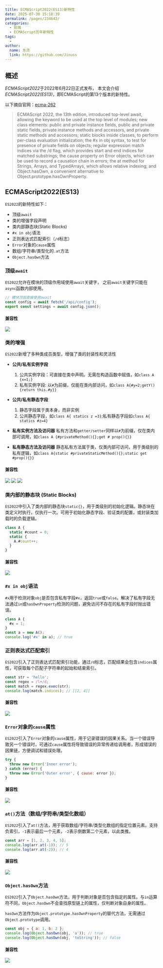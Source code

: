 ```yaml
---
title: ECMAScript2022(ES13)新特性
date: 2025-07-30 15:18:39
permalink: /pages/234642/
categories:
  - 前端
  - ECMAScript历年新特性
tags:
  - 
author: 
  name: 东流
  link: https://github.com/Jinuss
---
```


## 概述

*ECMAScript2022*于2022年6月22日正式发布， 本文会介绍*ECMAScript2022(ES13)*，即ECMAScript的第13个版本的新特性。

以下摘自官网：[ecma-262](https://tc39.es/ecma262/multipage/#sec-intro)

>ECMAScript 2022, the 13th edition, introduced top-level await, allowing the keyword to be used at the top level of modules; new class elements: public and private instance fields, public and private static fields, private instance methods and accessors, and private static methods and accessors; static blocks inside classes, to perform per-class evaluation initialization; the #x in obj syntax, to test for presence of private fields on objects; regular expression match indices via the /d flag, which provides start and end indices for matched substrings; the cause property on Error objects, which can be used to record a causation chain in errors; the at method for Strings, Arrays, and TypedArrays, which allows relative indexing; and Object.hasOwn, a convenient alternative to Object.prototype.hasOwnProperty.

## **ECMAScript2022(ES13)**

`ES2022`的新特性如下：

- 顶级`await`
- 类的增强字段声明
- 类内部静态块(Static Blocks)
- `#x in obj`语法
- 正则表达式匹配索引（`/d`标志）
- `Error`对象的`cause`属性
- 数组/字符串/类型化的`.at`方法
- `Object.hasOwn`方法

### 顶级`await`

`ES2022`允许在模块的顶级作用域使用`await`关键字， 之前`await`关键字只能在`async`函数内部使用。

```js
// 模块顶层直接使用await
const config = await fetch('/api/config');
export const settings = await config.json();
```

#### 兼容性
<img src="https://cdn.jsdelivr.net/gh/Jinuss/image-host/blog/es13/awaitLevel.png" />

### 类的增强

`ES2022`新增了多种类成员类型，增强了类的封装性和灵活性

- **公共/私有实例字段**
  1. 公共实例字段：可直接在类中声明。无需在构造函数中赋值，如`class A {x=1;}`
  2. 私有实例字段: 以`#`为前缀，仅能在类内部访问，如`class A{#y=2;getY(){return this.#y}}`
   
- **公共/私有静态字段**
  1. 静态字段属于类本身，而非实例
  2. 公共静态字段，如`class A{ statics z =3}`;私有静态字段如`class A{ statics #z=4}`

- **私有实例方法及访问器**
  私有方法和`getter/setter`同样以`#`为前缀，仅在类内部可调用，如`class A {#privateMethod(){};get # prop(){}}`

- **私有静态方法及访问器**
  静态私有方法属于类，仅类内部可访问，用于类级别的私有逻辑，如`class A{static #privateStaticMethod(){};static get #prop(){}}`

#### 兼容性
<img src="https://cdn.jsdelivr.net/gh/Jinuss/image-host/blog/es13/pcf.png" />
<img src="https://cdn.jsdelivr.net/gh/Jinuss/image-host/blog/es13/pcm.png" />
<img src="https://cdn.jsdelivr.net/gh/Jinuss/image-host/blog/es13/scf.png" />


### 类内部的静态块 (Static Blocks)

  `ES2022`中引入了类内部的静态块`static{}`，用于类级别的初始化逻辑。静态块在类定义时执行，仅执行一次。可用于初始化静态字段、验证类的配置，或封装类加载时的负载逻辑。

  ```js
  class A {
    static #count = 0;
    static {
      A.#count++;
    }
  }
  ```

#### 兼容性
<img src="https://cdn.jsdelivr.net/gh/Jinuss/image-host/blog/es13/blocks.png" />

### `#x in obj`语法

`#x`用于检测对象`obj`是否包含私有字段`#x`，返回`true`或`false`。解决了私有字段无法通过`in`或`hasOwnProperty`检测的问题，避免访问不存在的私有字段时抛出错误。

```js
class A {
  #x = 1;
}
const a = new A();
console.log('#x' in a); // true
```

### 正则表达式匹配索引

`ES2022`引入了正则表达式匹配索引功能，通过`/d`标志，匹配结果会包含`indices`属性，可获取每个匹配子字符串的起始和结束索引。

```js
const str = 'hello';
const regex = /l+/d;
const match = regex.exec(str);
console.log(match.indices); // [[2, 4]]
```

#### 兼容性
<img src="https://cdn.jsdelivr.net/gh/Jinuss/image-host/blog/es13/d.png" />

### `Error`对象的`cause`属性

`ES2022`引入了`Error`对象的`cause`属性，用于记录错误的因果关系。当一个错误导致另一个错误时，可通过`cause`属性将导致错误的异常传递给调用者，形成错误的因果链，方便调试和错误处理。

```js
try {
  throw new Error('Inner error');
} catch (error) {
  throw new Error('Outer error', { cause: error });
}
```

#### 兼容性
<img src="https://cdn.jsdelivr.net/gh/Jinuss/image-host/blog/es13/cause.png" />

### `at()`方法（数组/字符串/类型化数组）

`ES2022`引入了`at()`方法，用于获取数组/字符串/类型化数组的指定位置元素。支持负索引，`-1`表示最后一个元素，`-2`表示倒数第二个元素，以此类推。

```js
const arr = [1, 2, 3, 4, 5];
console.log(arr.at(-1)); // 5
console.log(arr.at(-2)); // 4
```

#### 兼容性
<img src="https://cdn.jsdelivr.net/gh/Jinuss/image-host/blog/es13/at.png" />

### `Object.hasOwn`方法

`ES2022`引入了`Object.hasOwn`方法，用于判断对象是否包含指定的属性。与`in`运算符不同，`Object.hasOwn`不会查找原型链上的属性，仅判断对象自身的属性。

`hasOwn`方法作为`Object.prototype.hasOwnProperty`的替代方法，无需通过`Object.prototype`调用。

```js
const obj = { a: 1, b: 2 };
console.log(Object.hasOwn(obj, 'a')); // true
console.log(Object.hasOwn(obj, 'toString')); // false
```

#### 兼容性
<img src="https://cdn.jsdelivr.net/gh/Jinuss/image-host/blog/es13/hasOwn.png" />